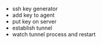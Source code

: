 * ssh key generator
* add key to agent
* put key on server
* establish tunnel
* watch tunnel process and restart